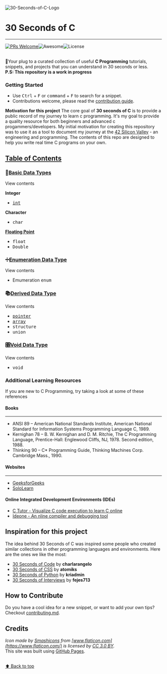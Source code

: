 ![30-Seconds-of-C-Logo](/logo.svg)
# 30 Seconds of C
---
[![PRs Welcome](https://img.shields.io/badge/PRs-welcome-brightgreen.svg?style=flat-square)](http://makeapullrequest.com)![Awesome](https://cdn.rawgit.com/sindresorhus/awesome/d7305f38d29fed78fa85652e3a63e154dd8e8829/media/badge.svg)![License](https://img.shields.io/badge/license-CC0--1.0-blue.svg)


<br>🔌Your plug to a curated collection of useful **C Programming** tutorials, snippets, and projects that you can understand in 30 seconds or less.
<br>**P.S: This repository is a work in progress**

### Getting Started
- Use <kbd>Ctrl</kbd> + <kbd>F</kbd> or <kbd>command</kbd> + <kbd>F</kbd> to search for a snippet.
- Contributions welcome, please read the [contribution guide](./CONTRIBUTING.md).

**Motivation for this project** 
The core goal of **30 seconds of C** is to provide a public record of my journey to learn c programming. It's my goal to provide a quality resource for both beginners and advanced c progammers/developers. My initial motivation for creating this repository was to use it as a tool to document my journey at the [42 Silicon Valley](https://www.42.us.org/) - an engineering and programming. The contents of this repo are designed to help you write real time C programs on your own. 


## [Table of Contents](https://github.com/fredsiika/30-seconds-of-c/edit/master/README.md#table-of-contents)
### 📃[Basic Data Types](https://github.com/fredsiika/30-seconds-of-c/blob/master/glossary/c-data-types.md)
<summary>View contents</summary>

**Integer**<br>
- <kbd>[int](https://github.com/fredsiika/30-seconds-of-c/blob/master/glossary/integer-data-type.md)</kbd>

**Character**<br>
- <kbd>char</kbd>

**[Floating Point](https://github.com/fredsiika/30-seconds-of-c/blob/master/glossary/floating-point-data-type.md)**<br>
- <kbd>float</kbd><br> 
- <kbd>Double</kbd>

### ➗[Enumeration Data Type](https://github.com/fredsiika/30-seconds-of-c/blob/master/glossary/enumeration-data-type.md)
<summary>View contents</summary>

- Emumeration <kbd>enum</kbd>

### 📚[Derived Data Type](https://github.com/fredsiika/30-seconds-of-c/blob/master/glossary/derived-data-type.md)
<summary>View contents</summary>

- <kbd>[pointer](https://github.com/fredsiika/30-seconds-of-c/blob/master/glossary/pointers.md)</kbd>
- <kbd>[array](https://github.com/fredsiika/30-seconds-of-c/blob/master/glossary/array.md)</kbd>
- <kbd>structure</kbd>
- <kbd>union</kbd>

### 🎛️[Void Data Type](https://github.com/fredsiika/30-seconds-of-c/blob/master/glossary/void-data-type.md)
<summary>View contents</summary>

- <kbd>void</kbd>


### Additional Learning Resources
If you are new to C Programming, try taking a look at some of these references

#### Books
---
- ANSI 89 – American National Standards Institute, American National Standard for Information Systems Programming Language C, 1989.
- Kernighan 78 – B. W. Kernighan and D. M. Ritchie, The C Programming Language, Prentice-Hall: Englewood Cliffs, NJ, 1978. Second edition, 1988.
- Thinking 90 – C* Programming Guide, Thinking Machines Corp. Cambridge Mass., 1990.

#### Websites
---
- [GeeksforGeeks](https://www.geeksforgeeks.org/c-programming-language/)
- [SoloLearn](https://www.sololearn.com/Course/C/)

#### Online Integrated Development Environments (IDEs)
- [C Tutor - Visualize C code execution to learn C online](http://www.pythontutor.com/c.html#mode=edit)
- [Ideone - An nline compiler and debugging tool](https://ideone.com/)

## Inspiration for this project
The idea behind 30 Seconds of C was inspired some people who created similar collections in other programming languages and environments. Here are the ones we like the most:
- [30 Seconds of Code](https://github.com/Chalarangelo/30-seconds-of-code) by **charlarangelo**
- [30 Seconds of CSS](https://atomiks.github.io/30-seconds-of-css) by **atomiks**
- [30 Seconds of Python](https://github.com/kriadmin/30-seconds-of-python-code) by **kriadmin**
- [30 Seconds of Interviews](https://30secondsofinterviews.org) by **fejes713**

## How to Contribute
Do you have a cool idea for a new snippet, or want to add your own tips? Checkout [contributing.md](./CONTRIBUTING.md).
## Credits
*Icon made by [Smashicons](https://www.flaticon.com/authors/smashicons) from [www.flaticon.com](https://www.flaticon.com/) is licensed by [CC 3.0 BY](http://creativecommons.org/licenses/by/3.0/).*
<br>This site was built using [GitHub Pages](https://pages.github.com/).

<br>[⬆ Back to top](#table-of-contents)
